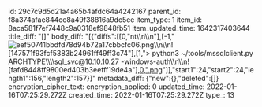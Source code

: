 id: 29c7c9d5d21a4a65b4afdc64a4242167
parent_id: f8a374afae844ce8a49f38816a9dc5ee
item_type: 1
item_id: 8aca581f7ef7448c9a0318ef9848fb51
item_updated_time: 1642317403644
title_diff: "[]"
body_diff: "[{\"diffs\":[[0,\"nt\\\n\\\n\"],[-1,\"![eef50741bbdfd78d94b72a17cbbcfc06.png](:/26b0d90e6bcb47eda61c0fa3030e6dba)\\\n\\\n![147571f93fcf5383b24961ff49ff3c74\"],[1,\"> python3 ~/tools/mssqlclient.py ARCHTYPE\\\\\\\\sql_svc@10.10.10.27 -windows-auth\\\n\\\n![fafd8448ff9800ed403b3eefff19de4a\"],[0,\".png](:/\"],[-1,\"8d9bfce5ece24e1391e2164f189cfa6a\"],[1,\"1d9b3a8fc97549efb76c3e7e6d63d908\"],[0,\")\"]],\"start1\":24,\"start2\":24,\"length1\":156,\"length2\":157}]"
metadata_diff: {"new":{},"deleted":[]}
encryption_cipher_text: 
encryption_applied: 0
updated_time: 2022-01-16T07:25:29.272Z
created_time: 2022-01-16T07:25:29.272Z
type_: 13